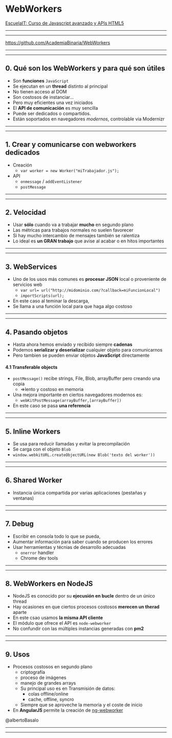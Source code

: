 WebWorkers
==========

[EscuelaIT: Curso de Javascript avanzado y APIs HTML5](http://escuela.it/cursos/javascript-avanzado-apis-html5/)

---
---

https://github.com/AcademiaBinaria/WebWorkers

---
---

## 0. Qué son los WebWorkers y para qué son útiles
- Son **funciones** `JavaScript` 
- Se ejecutan en un **thread** distinto al principal
- No tienen acceso al DOM 
- Son costosos de instanciar...
- Pero muy eficientes una vez iniciados
- El **API de comunicación** es muy sencilla
- Puede ser dedicados o compartidos.
- Están soportados en navegadores *modernos*, controlable via Modernizr

---
---

## 1. Crear y comunicarse con webworkers dedicados
- Creación
    - `var worker = new Worker("miTrabajador.js");`
- API
    - `onmessage` / `addEventListener`
    - `postMessage`

---
---

## 2. Velocidad
- Usar **sólo** cuando va a trabajar **mucho** en segundo plano
- Las métricas para trabajos normales no suelen favorecer
- Si hay mucho intercambio de mensajes también se ralentiza
- Lo ideal es **un GRAN trabajo** que avise al acabar o en hitos importantes

---
---

## 3. WebServices
- Uno de los usos más comunes es **procesar JSON** local o proveniente de servicios web
    - `var url= url("http://midominio.com/?callback=miFuncionLocal")`
    - `importScripts(url);`
- En este caso al teminar la descarga, 
- Se llama a una función local para que haga algo costoso

---
---

## 4. Pasando objetos
- Hasta ahora hemos enviado y recibido siempre **cadenas**
- Podemos **serializar y deserializar** cualquier objeto para comunicarnos
- Pero tambien se pueden enviar objetos **JavaScript** directamente

#### 4.1 Transferable objects
- `postMessage()` recibe strings, File, Blob, arrayBuffer pero creando una copia
   - =>lento y costoso en memoria
- Una mejora importante en ciertos navegadores modernos es:
   - `webKitPostMessage(arrayBuffer,[arrayBuffer])`
- En este caso se pasa **una referencia**

---
---

## 5. Inline Workers
- Se usa para reducir llamadas y evitar la precompilación
- Se carga con el objeto `Blob` 
- `window.webkitURL.createObjectURL(new Blob('texto del worker'))`

---
---

## 6. Shared Worker
- Instancia única compartida por varias aplicaciones (pestañas y ventanas)

---
---

## 7. Debug
- Escribir en consola todo lo que se pueda,
- Aumentar información para saber cuando se producen los errores
- Usar herramientas y técnias de desarrollo adecuadas
   - `onerror` handler
   - Chrome dev tools

---
---

## 8. WebWorkers en NodeJS
- NodeJS es conocido por su **ejecusión en bucle** dentro de un único thread
- Hay ocasiones en que ciertos procesos costosos **merecen un therad** aparte
- En este csao usamos **la misma API cliente**
- El módulo que ofrece el API es `node-webworker`
- No confundir con las múltiples instancias generadas con **pm2**

---
---

## 9. Usos
- Procesos costosos en segundo plano
   - criptografía
   - proceso de imágenes
   - manejo de grandes arrays
   - Su principal uso es en Transmisión de datos: 
      - colas offline/online
      - cache, offline, syncro
   - Siempre que se aproveche la memoria y el coste de inicio
- En **AngularJS** permite la creación de [ng-webworker](https://github.com/mattslocum/ng-webworker)

@albertoBasalo

---
---
